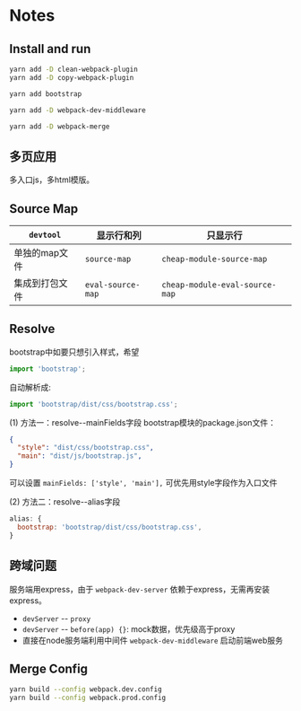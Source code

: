 # Notes

## Install and run
```sh
yarn add -D clean-webpack-plugin
yarn add -D copy-webpack-plugin

yarn add bootstrap

yarn add -D webpack-dev-middleware

yarn add -D webpack-merge
```

## 多页应用
多入口js，多html模版。

## Source Map

|   `devtool`     | 显示行和列  |  只显示行
|  ----------  | --------------  | -------------------   |
| 单独的map文件  | `source-map`      |  `cheap-module-source-map` |
| 集成到打包文件  | `eval-source-map` | `cheap-module-eval-source-map`  |

## Resolve

bootstrap中如要只想引入样式，希望
```js
import 'bootstrap';
```
自动解析成:
```js
import 'bootstrap/dist/css/bootstrap.css';
```
(1) 方法一：resolve--mainFields字段
bootstrap模块的package.json文件：
```json
{
  "style": "dist/css/bootstrap.css",
  "main": "dist/js/bootstrap.js",
}
```
可以设置 `mainFields: ['style', 'main'],` 可优先用style字段作为入口文件

(2) 方法二：resolve--alias字段
```js
alias: {
  bootstrap: 'bootstrap/dist/css/bootstrap.css',
}
```

## 跨域问题

服务端用express，由于 `webpack-dev-server` 依赖于express，无需再安装express。

- `devServer` -- `proxy`
- `devServer` -- `before(app) {}`: mock数据，优先级高于proxy
- 直接在node服务端利用中间件 `webpack-dev-middleware` 启动前端web服务

## Merge Config
```sh
yarn build --config webpack.dev.config
yarn build --config webpack.prod.config
```
